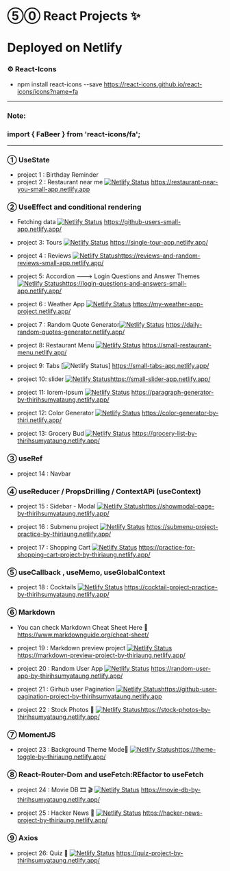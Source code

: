 # ⑤⓪ React Projects ✨

# Deployed on Netlify 

### ⚙️ React-Icons 
- npm install react-icons --save
https://react-icons.github.io/react-icons/icons?name=fa

--------------------------------------------
### Note: 

### import { FaBeer } from 'react-icons/fa';

 
------------------------------------------
### ① UseState 

- project 1 : Birthday Reminder 
- project 2 : Restaurant near me [![Netlify Status](https://api.netlify.com/api/v1/badges/58fa86f8-52fe-4f16-b191-89f2770d9e41/deploy-status)](https://app.netlify.com/sites/restaurant-near-you-small-app/deploys) https://restaurant-near-you-small-app.netlify.app

### ② UseEffect and conditional rendering

- Fetching data [![Netlify Status](https://api.netlify.com/api/v1/badges/42a28b5c-021e-4d7a-8363-57b7b53a65db/deploy-status)](https://app.netlify.com/sites/github-users-small-app/deploys)
https://github-users-small-app.netlify.app/

- project 3: Tours [![Netlify Status](https://api.netlify.com/api/v1/badges/6e819ca8-23fc-4ca5-9171-05bdbe678df8/deploy-status)](https://app.netlify.com/sites/single-tour-app/deploys) https://single-tour-app.netlify.app/

- project 4 : Reviews [![Netlify Status](https://api.netlify.com/api/v1/badges/38965ea7-de53-45da-9d98-e610aa9cac93/deploy-status)](https://app.netlify.com/sites/reviews-and-random-reviews-small-app/deploys)https://reviews-and-random-reviews-small-app.netlify.app/

- project 5: Accordion ---> Login Questions and Answer Themes [![Netlify Status](https://api.netlify.com/api/v1/badges/d71342c7-b9c0-4ebc-adfe-a88e5720e164/deploy-status)](https://app.netlify.com/sites/login-questions-and-answers-small-app/deploys)https://login-questions-and-answers-small-app.netlify.app/

- project 6 : Weather App [![Netlify Status](https://api.netlify.com/api/v1/badges/186037fa-802e-4d62-93ce-e7ee6e98a9de/deploy-status)](https://app.netlify.com/sites/dazzling-beaver-273a6a/deploys) https://my-weather-app-project.netlify.app/

- project 7 : Random Quote Generator[![Netlify Status](https://api.netlify.com/api/v1/badges/94328834-ed86-49b3-be09-51422d23c022/deploy-status)](https://app.netlify.com/sites/daily-random-quotes-generator/deploys) https://daily-random-quotes-generator.netlify.app/

- project 8: Restaurant Menu [![Netlify Status](https://api.netlify.com/api/v1/badges/55fbc352-9db7-4d6e-89a3-82195896f285/deploy-status)](https://app.netlify.com/sites/small-restaurant-menu/deploys) https://small-restaurant-menu.netlify.app/

- project 9: Tabs [![Netlify Status](https://api.netlify.com/api/v1/badges/f7a04b82-00aa-43ff-9ebc-c53cf5346cf0/deploy-status)] https://small-tabs-app.netlify.app/

- project 10: slider [![Netlify Status](https://api.netlify.com/api/v1/badges/3235f1d8-206b-42dd-aa82-34973f1d4301/deploy-status)](https://app.netlify.com/sites/small-slider-app/deploys)https://small-slider-app.netlify.app/

- project 11: Iorem-Ipsum [![Netlify Status](https://api.netlify.com/api/v1/badges/ed43d915-4771-49b5-8596-2a6a13e77398/deploy-status)](https://app.netlify.com/sites/paragraph-generator-by-thirihsumyataung/deploys) https://paragraph-generator-by-thirihsumyataung.netlify.app/

- project 12: Color Generator [![Netlify Status](https://api.netlify.com/api/v1/badges/fd1c7120-ad9a-40e7-95dd-589e897a52d0/deploy-status)](https://app.netlify.com/sites/goofy-nobel-f03063/deploys) https://color-generator-by-thiri.netlify.app/

- project 13: Grocery Bud [![Netlify Status](https://api.netlify.com/api/v1/badges/8de6dc9d-8d9d-4119-92be-98acc2aff6c2/deploy-status)](https://app.netlify.com/sites/grocery-list-by-thirihsumyataung/deploys) https://grocery-list-by-thirihsumyataung.netlify.app/


### ③ useRef 

- project 14 : Navbar 

### ④ useReducer / PropsDrilling / ContextAPi (useContext) 

- project 15 : Sidebar - Modal [![Netlify Status](https://api.netlify.com/api/v1/badges/0e4d2f85-8ae0-437f-bc33-650080a41ddc/deploy-status)](https://app.netlify.com/sites/showmodal-page-by-thirihsumyataung/deploys)https://showmodal-page-by-thirihsumyataung.netlify.app/
- project 16 : Submenu project [![Netlify Status](https://api.netlify.com/api/v1/badges/1ba9edc2-6bd1-4125-9177-b4be168a9d1f/deploy-status)](https://app.netlify.com/sites/submenu-project-practice-by-thiriaung/deploys)
https://submenu-project-practice-by-thiriaung.netlify.app/

- project 17 : Shopping Cart [![Netlify Status](https://api.netlify.com/api/v1/badges/780a6996-a7c6-41f2-ac42-c642b787b06a/deploy-status)](https://app.netlify.com/sites/practice-for-shopping-cart-project-by-thiriaung/deploys) 
https://practice-for-shopping-cart-project-by-thiriaung.netlify.app/

### ⑤ useCallback , useMemo, useGlobalContext

- project 18 : Cocktails  [![Netlify Status](https://api.netlify.com/api/v1/badges/2fa25b36-b8e4-499e-a655-9e5f24d9dcb7/deploy-status)](https://app.netlify.com/sites/cocktail-project-practice-by-thirihsumyataung/deploys)    https://cocktail-project-practice-by-thirihsumyataung.netlify.app/

### ⑥ Markdown 

- You can check Markdown Cheat Sheet Here 📌
https://www.markdownguide.org/cheat-sheet/

- project 19 : Markdown preview project [![Netlify Status](https://api.netlify.com/api/v1/badges/bd879377-804a-4668-a0c4-eb742505a2a4/deploy-status)](https://app.netlify.com/sites/markdown-preview-project-by-thiriaung/deploys)https://markdown-preview-project-by-thiriaung.netlify.app/

- project 20 : Random User App [![Netlify Status](https://api.netlify.com/api/v1/badges/3a13acfb-8a38-446d-a346-8b461d7f5301/deploy-status)](https://app.netlify.com/sites/random-user-app-by-thirihsumyataung/deploys) https://random-user-app-by-thirihsumyataung.netlify.app/

- project 21 : Girhub user Pagination  [![Netlify Status](https://api.netlify.com/api/v1/badges/bec2a155-6123-48ef-8944-22fa60329194/deploy-status)](https://app.netlify.com/sites/github-user-pagination-project-by-thirihsumyataung/deploys)https://github-user-pagination-project-by-thirihsumyataung.netlify.app

- project 22 : Stock Photos 📸 [![Netlify Status](https://api.netlify.com/api/v1/badges/8e8b111e-3d6b-4654-bd0a-b4a729e83286/deploy-status)](https://app.netlify.com/sites/stock-photos-by-thirihsumyataung/deploys)https://stock-photos-by-thirihsumyataung.netlify.app/

### ⑦ MomentJS
- project 23 : Background Theme Mode👑 [![Netlify Status](https://api.netlify.com/api/v1/badges/8767cfdc-5468-4c2f-afb3-bfe619dc005d/deploy-status)](https://app.netlify.com/sites/theme-toggle-by-thiriaung/deploys)https://theme-toggle-by-thiriaung.netlify.app/

### ⑧ React-Router-Dom and useFetch:REfactor to useFetch
- project 24 : Movie DB 🎞 🎬 [![Netlify Status](https://api.netlify.com/api/v1/badges/bf05476b-2643-4cc9-9840-b824f7be7603/deploy-status)](https://app.netlify.com/sites/movie-db-by-thirihsumyataung/deploys) https://movie-db-by-thirihsumyataung.netlify.app/ 

- project 25 : Hacker News 📰 [![Netlify Status](https://api.netlify.com/api/v1/badges/7856f10b-9e36-4df1-ab5b-5d185cc85531/deploy-status)](https://app.netlify.com/sites/hacker-news-project-by-thiriaung/deploys) https://hacker-news-project-by-thiriaung.netlify.app/

### ⑨ Axios 
- project 26: Quiz 🧠 [![Netlify Status](https://api.netlify.com/api/v1/badges/cf60feba-8d97-44de-b919-9b7de1edc8b2/deploy-status)](https://app.netlify.com/sites/quiz-project-by-thirihsumyataung/deploys) https://quiz-project-by-thirihsumyataung.netlify.app/
